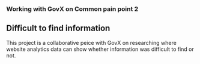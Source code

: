 ### Working with GovX on Common pain point 2
## Difficult to find information

This project is a collaborative peice with GovX on researching where website analytics data can show whether information was difficult to find or not.
